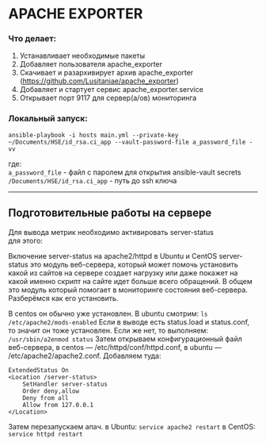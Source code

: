 # APACHE EXPORTER   

### Что делает:  
1. Устанавливает необходимые пакеты  
2. Добавляет пользователя apache_exporter  
3. Скачивает и разархивирует архив apache_exporter  (https://github.com/Lusitaniae/apache_exporter)  
4. Добавляет и стартует сервис apache_exporter.service  
5. Открывает порт 9117 для сервер(а/ов) мониторинга  

### Локальный запуск:  
```shell
ansible-playbook -i hosts main.yml --private-key ~/Documents/HSE/id_rsa.ci_app --vault-password-file a_password_file -vv  
```

где:   
   `a_password_file` - файл с паролем для открытия ansible-vault secrets  
   `/Documents/HSE/id_rsa.ci_app` - путь до ssh ключа  
   
 
----
## Подготовительные работы на сервере  
Для вывода метрик необходимо активировать server-status  
для этого:  

Включение server-status на apache2/httpd в Ubuntu и CentOS
server-status это модуль веб-сервера, который может помочь установить какой из сайтов на сервере создает нагрузку или даже покажет на какой именно скрипт на сайте идет больше всего обращений. В общем это модуль который помогает в мониторинге состояния веб-сервера. Разберёмся как его установить.

В centos он обычно уже установлен. В ubuntu смотрим:
`ls /etc/apache2/mods-enabled`
Если в выводе есть status.load и status.conf, то значит он тоже установлен. Если же нет, то выполняем:
`/usr/sbin/a2enmod status`
Затем открываем конфигурационный файл веб-сервера, в centos — /etc/httpd/conf/httpd.conf, в ubuntu — /etc/apache2/apache2.conf. Добавляем туда:
```
ExtendedStatus On
<Location /server-status>
    SetHandler server-status
    Order deny,allow
    Deny from all
    Allow from 127.0.0.1
</Location>
```
Затем перезапускаем апач.
в Ubuntu:
`service apache2 restart`
в CentOS:
`service httpd restart`


